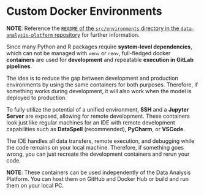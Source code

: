 
# Custom Docker Environments

**NOTE**: Reference the [`README` of the `src/environments` directory in the `data-analysis-platform` repository](../src/environments/README.md) for further information.

Since many Python and R packages require **system-level dependencies**, which can not be managed with `venv` or `renv`, full-fledged docker **containers** are used for **development** and repeatable **execution in GitLab pipelines**.

The idea is to reduce the gap between development and production environments by using the same containers for both purposes. Therefore, if something works during development, it will also work when the model is deployed to production.

To fully utilize the potential of a unified environment, **SSH** and a **Jupyter Server** are exposed, allowing for remote development. These containers look just like regular machines for an IDE with remote development capabilities such as **DataSpell** (recommended), **PyCharm**, or **VSCode**. 

The IDE handles all data transfers, remote execution, and debugging while the code remains on your local machine. Therefore, if something goes wrong, you can just recreate the development containers and rerun your code. 

**NOTE**: These containers can be used independently of the Data Analysis Platform. You can host them on GitHub and Docker Hub or build and run them on your local PC.



